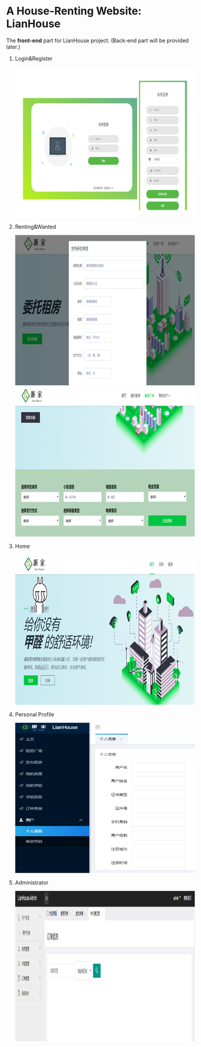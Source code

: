 # A House-Renting Website: LianHouse

The **front-end** part for LianHouse project. (Back-end part will be provided later.)

1. Login&Register

   <img src="docs\1.png" width="600" height="400">

2. Renting&Wanted

   <img src="docs\3.png" width="600" height="400">

   <img src="docs\4.png" width="600" height="400">

3. Home

   <img src="docs\2.png" width="600" height="400">

4. Personal Profile

   <img src="docs\5.png" width="600" height="400">

5. Administrator

   <img src="docs\6.png" width="600" height="400">